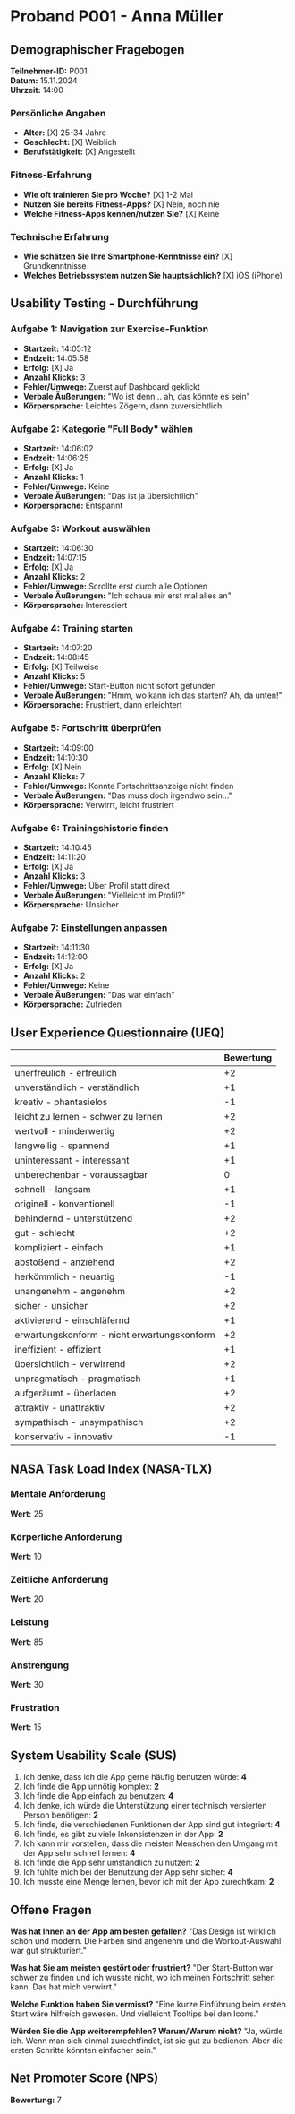 # Proband P001 - Anna Müller

## Demographischer Fragebogen

**Teilnehmer-ID:** P001  
**Datum:** 15.11.2024  
**Uhrzeit:** 14:00

### Persönliche Angaben
- **Alter:** [X] 25-34 Jahre
- **Geschlecht:** [X] Weiblich
- **Berufstätigkeit:** [X] Angestellt

### Fitness-Erfahrung
- **Wie oft trainieren Sie pro Woche?** [X] 1-2 Mal
- **Nutzen Sie bereits Fitness-Apps?** [X] Nein, noch nie
- **Welche Fitness-Apps kennen/nutzen Sie?** [X] Keine

### Technische Erfahrung
- **Wie schätzen Sie Ihre Smartphone-Kenntnisse ein?** [X] Grundkenntnisse
- **Welches Betriebssystem nutzen Sie hauptsächlich?** [X] iOS (iPhone)

## Usability Testing - Durchführung

### Aufgabe 1: Navigation zur Exercise-Funktion
- **Startzeit:** 14:05:12
- **Endzeit:** 14:05:58
- **Erfolg:** [X] Ja
- **Anzahl Klicks:** 3
- **Fehler/Umwege:** Zuerst auf Dashboard geklickt
- **Verbale Äußerungen:** "Wo ist denn... ah, das könnte es sein"
- **Körpersprache:** Leichtes Zögern, dann zuversichtlich

### Aufgabe 2: Kategorie "Full Body" wählen
- **Startzeit:** 14:06:02
- **Endzeit:** 14:06:25
- **Erfolg:** [X] Ja
- **Anzahl Klicks:** 1
- **Fehler/Umwege:** Keine
- **Verbale Äußerungen:** "Das ist ja übersichtlich"
- **Körpersprache:** Entspannt

### Aufgabe 3: Workout auswählen
- **Startzeit:** 14:06:30
- **Endzeit:** 14:07:15
- **Erfolg:** [X] Ja
- **Anzahl Klicks:** 2
- **Fehler/Umwege:** Scrollte erst durch alle Optionen
- **Verbale Äußerungen:** "Ich schaue mir erst mal alles an"
- **Körpersprache:** Interessiert

### Aufgabe 4: Training starten
- **Startzeit:** 14:07:20
- **Endzeit:** 14:08:45
- **Erfolg:** [X] Teilweise
- **Anzahl Klicks:** 5
- **Fehler/Umwege:** Start-Button nicht sofort gefunden
- **Verbale Äußerungen:** "Hmm, wo kann ich das starten? Ah, da unten!"
- **Körpersprache:** Frustriert, dann erleichtert

### Aufgabe 5: Fortschritt überprüfen
- **Startzeit:** 14:09:00
- **Endzeit:** 14:10:30
- **Erfolg:** [X] Nein
- **Anzahl Klicks:** 7
- **Fehler/Umwege:** Konnte Fortschrittsanzeige nicht finden
- **Verbale Äußerungen:** "Das muss doch irgendwo sein..."
- **Körpersprache:** Verwirrt, leicht frustriert

### Aufgabe 6: Trainingshistorie finden
- **Startzeit:** 14:10:45
- **Endzeit:** 14:11:20
- **Erfolg:** [X] Ja
- **Anzahl Klicks:** 3
- **Fehler/Umwege:** Über Profil statt direkt
- **Verbale Äußerungen:** "Vielleicht im Profil?"
- **Körpersprache:** Unsicher

### Aufgabe 7: Einstellungen anpassen
- **Startzeit:** 14:11:30
- **Endzeit:** 14:12:00
- **Erfolg:** [X] Ja
- **Anzahl Klicks:** 2
- **Fehler/Umwege:** Keine
- **Verbale Äußerungen:** "Das war einfach"
- **Körpersprache:** Zufrieden

## User Experience Questionnaire (UEQ)

| | Bewertung |
|---|---|
| unerfreulich - erfreulich | +2 |
| unverständlich - verständlich | +1 |
| kreativ - phantasielos | -1 |
| leicht zu lernen - schwer zu lernen | +2 |
| wertvoll - minderwertig | +2 |
| langweilig - spannend | +1 |
| uninteressant - interessant | +1 |
| unberechenbar - voraussagbar | 0 |
| schnell - langsam | +1 |
| originell - konventionell | -1 |
| behindernd - unterstützend | +2 |
| gut - schlecht | +2 |
| kompliziert - einfach | +1 |
| abstoßend - anziehend | +2 |
| herkömmlich - neuartig | -1 |
| unangenehm - angenehm | +2 |
| sicher - unsicher | +2 |
| aktivierend - einschläfernd | +1 |
| erwartungskonform - nicht erwartungskonform | +2 |
| ineffizient - effizient | +1 |
| übersichtlich - verwirrend | +2 |
| unpragmatisch - pragmatisch | +1 |
| aufgeräumt - überladen | +2 |
| attraktiv - unattraktiv | +2 |
| sympathisch - unsympathisch | +2 |
| konservativ - innovativ | -1 |

## NASA Task Load Index (NASA-TLX)

### Mentale Anforderung
**Wert:** 25

### Körperliche Anforderung
**Wert:** 10

### Zeitliche Anforderung
**Wert:** 20

### Leistung
**Wert:** 85

### Anstrengung
**Wert:** 30

### Frustration
**Wert:** 15

## System Usability Scale (SUS)

1. Ich denke, dass ich die App gerne häufig benutzen würde: **4**
2. Ich finde die App unnötig komplex: **2**
3. Ich finde die App einfach zu benutzen: **4**
4. Ich denke, ich würde die Unterstützung einer technisch versierten Person benötigen: **2**
5. Ich finde, die verschiedenen Funktionen der App sind gut integriert: **4**
6. Ich finde, es gibt zu viele Inkonsistenzen in der App: **2**
7. Ich kann mir vorstellen, dass die meisten Menschen den Umgang mit der App sehr schnell lernen: **4**
8. Ich finde die App sehr umständlich zu nutzen: **2**
9. Ich fühlte mich bei der Benutzung der App sehr sicher: **4**
10. Ich musste eine Menge lernen, bevor ich mit der App zurechtkam: **2**

## Offene Fragen

**Was hat Ihnen an der App am besten gefallen?**
"Das Design ist wirklich schön und modern. Die Farben sind angenehm und die Workout-Auswahl war gut strukturiert."

**Was hat Sie am meisten gestört oder frustriert?**
"Der Start-Button war schwer zu finden und ich wusste nicht, wo ich meinen Fortschritt sehen kann. Das hat mich verwirrt."

**Welche Funktion haben Sie vermisst?**
"Eine kurze Einführung beim ersten Start wäre hilfreich gewesen. Und vielleicht Tooltips bei den Icons."

**Würden Sie die App weiterempfehlen? Warum/Warum nicht?**
"Ja, würde ich. Wenn man sich einmal zurechtfindet, ist sie gut zu bedienen. Aber die ersten Schritte könnten einfacher sein."

## Net Promoter Score (NPS)
**Bewertung:** 7